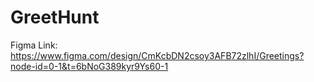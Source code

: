 # GreetHunt
Figma Link: https://www.figma.com/design/CmKcbDN2csoy3AFB72zlhI/Greetings?node-id=0-1&t=6bNoG389kyr9Ys60-1
